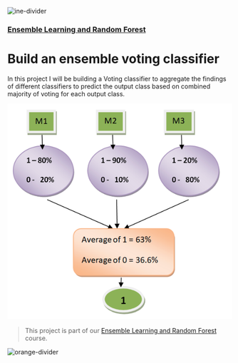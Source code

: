 ![ine-divider](https://user-images.githubusercontent.com/7065401/92672068-398e8080-f2ee-11ea-82d6-ad53f7feb5c0.png)

### [Ensemble Learning and Random Forest](https://my.ine.com/course/ensemble-learning-and-random-forest/2f29600c-05b1-43d4-b2cf-2fa82cf103e5)

# Build an ensemble voting classifier

In this project I will be building a Voting classifier to aggregate the findings of different classifiers to predict the output class based on combined majority of voting for each output class.

![voting](img/voting.png)

> This project is part of our [Ensemble Learning and Random Forest](https://my.ine.com/course/ensemble-learning-and-random-forest/2f29600c-05b1-43d4-b2cf-2fa82cf103e5) course.

![orange-divider](https://user-images.githubusercontent.com/7065401/92672455-187a5f80-f2ef-11ea-890c-40be9474f7b7.png)